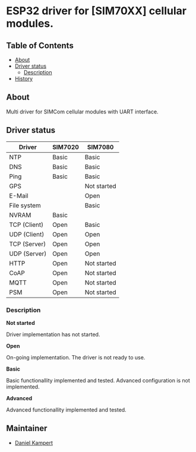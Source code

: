 # ESP32 driver for [SIM70XX] cellular modules.

## Table of Contents

- [About](#about)
- [Driver status](#driver-status)
  - [Description](#description)
- [History](#history)

## About

Multi driver for SIMCom cellular modules with UART interface.

## Driver status

| Driver        | SIM7020       | SIM7080       | 
|---------------|---------------|---------------|
| NTP           | Basic         | Basic         |
| DNS           | Basic         | Basic         |
| Ping          | Basic         | Basic         |
| GPS           |               | Not started   |
| E-Mail        |               | Open          |
| File system   |               | Basic         |
| NVRAM         | Basic         |               |
| TCP (Client)  | Open          | Basic         |
| UDP (Client)  | Open          | Open          |
| TCP (Server)  | Open          | Open          |
| UDP (Server)  | Open          | Open          |
| HTTP          | Open          | Not started   |
| CoAP          | Open          | Not started   |
| MQTT          | Open          | Not started   |
| PSM           | Open          | Not started   |

### Description

**Not started**

Driver implementation has not started.

**Open**

On-going implementation. The driver is not ready to use.

**Basic**

Basic functionallity implemented and tested. Advanced configuration is not implemented.

**Advanced**

Advanced functionallity implemented and tested.

## Maintainer

- [Daniel Kampert](mailto:daniel.kameprt@kampis-elektroecke.de)